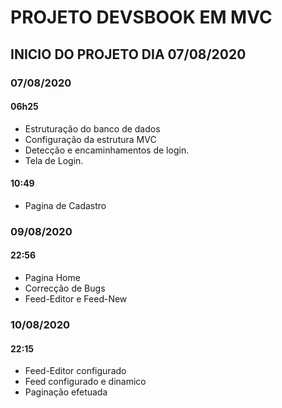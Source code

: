# PROJETO DEVSBOOK EM MVC

## INICIO DO PROJETO DIA 07/08/2020

### 07/08/2020

#### 06h25

- Estruturação do banco de dados
- Configuração da estrutura MVC
- Detecção e encaminhamentos de login.
- Tela de Login.

#### 10:49

- Pagina de Cadastro

### 09/08/2020 

#### 22:56

- Pagina Home
- Correcção de Bugs
- Feed-Editor e Feed-New

### 10/08/2020

#### 22:15 

- Feed-Editor configurado
- Feed configurado e dinamico
- Paginação efetuada